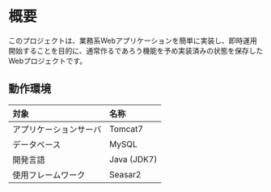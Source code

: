 # 概要

このプロジェクトは、業務系Webアプリケーションを簡単に実装し、即時運用開始することを目的に、通常作るであろう機能を予め実装済みの状態を保存したWebプロジェクトです。

## 動作環境

対象|名称
:--|:--
アプリケーションサーバ|Tomcat7
データベース|MySQL
開発言語|Java (JDK7)
使用フレームワーク|Seasar2

